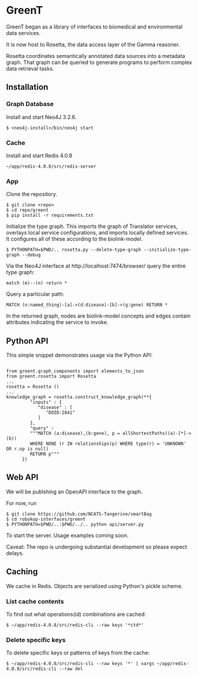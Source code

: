 # GreenT

GreenT began as a library of interfaces to biomedical and environmental data services.

It is now host to Rosetta, the data access layer of the Gamma reasoner.

Rosetta coordinates semantically annotated data sources into a metadata graph. That graph can be queried to generate programs to perform complex data retrieval tasks.

## Installation

### Graph Database
Install and start Neo4J 3.2.6.
```
$ <neo4j-install>/bin/neo4j start
```
### Cache
Install and start Redis 4.0.8
```
~/app/redis-4.0.8/src/redis-server
```
### App
Clone the repository.
```
$ git clone <repo>
$ cd repo/greent
$ pip install -r requirements.txt
```
Initialize the type graph. This imports the graph of Translator services, overlays local service configurations, and imports locally defined services. It configures all of these according to the biolink-model.
```
$ PYTHONPATH=$PWD/.. rosetta.py --delete-type-graph --initialize-type-graph --debug
```
Via the Neo4J interface at http://localhost:7474/browser/ query the entire type graph:

```
match (m)--(n) return *
```
Query a particular path:
```
MATCH (n:named_thing)-[a]->(d:disease)-[b]->(g:gene) RETURN *
```
In the returned graph, nodes are biolink-model concepts and edges contain attributes indicating the service to invoke. 

## Python API

This simple snippet demonstrates usage via the Python API:

```

from greent.graph_components import elements_to_json
from greent.rosetta import Rosetta
...
rosetta = Rosetta ()
...
knowledge_graph = rosetta.construct_knowledge_graph(**{
         "inputs" : {
            "disease" : [
               "DOID:2841"
            ]
         },            
         "query" :
         """MATCH (a:disease),(b:gene), p = allShortestPaths((a)-[*]->(b))
         WHERE NONE (r IN relationships(p) WHERE type(r) = 'UNKNOWN' OR r.op is null) 
         RETURN p"""
      })
```

## Web API

We will be publshing an OpenAPI interface to the graph. 

For now, run 
```
$ git clone https://github.com/NCATS-Tangerine/smartBag
$ cd robokop-interfaces/greent
$ PYTHONPATH=$PWD/..:$PWD/../.. python api/server.py
```
To start the server. Usage examples coming soon.

Caveat: The repo is undergoing substantial development so please expect delays.

## Caching

We cache in Redis. Objects are serialized using Python's pickle scheme. 

### List cache contents
To find out what operations(id) combinations are cached:
```
$ ~/app/redis-4.0.8/src/redis-cli --raw keys '*ctd*'
```
### Delete specific keys
To delete specific keys or patterns of keys from the cache:
```
$ ~/app/redis-4.0.8/src/redis-cli --raw keys '*' | xargs ~/app/redis-4.0.8/src/redis-cli --raw del
```

